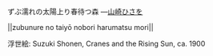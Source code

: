 ずぶ濡れの太陽上り春待つ森
—[山崎ひさを](https://ja.wikipedia.org/wiki/山崎ひさを)

||zubunure no taiyō nobori harumatsu mori||

浮世絵: Suzuki Shonen, Cranes and the Rising Sun, ca. 1900